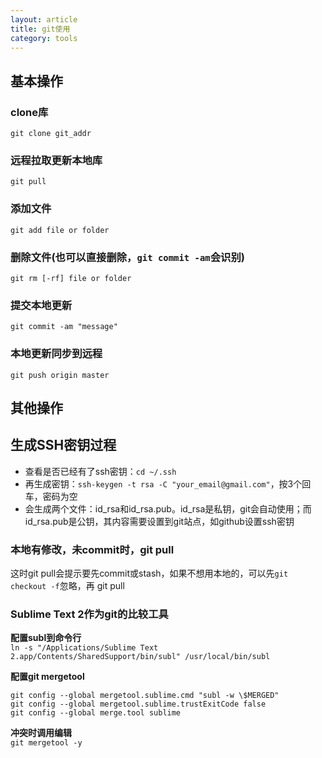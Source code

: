 ```yaml
---
layout: article
title: git使用
category: tools
---
```


## 基本操作

### clone库

`git clone git_addr`

### 远程拉取更新本地库

`git pull`

### 添加文件

`git add file or folder`

### 删除文件(也可以直接删除，`git commit -am`会识别)

`git rm [-rf] file or folder`

### 提交本地更新

`git commit -am "message"`

### 本地更新同步到远程

`git push origin master`

## 其他操作

## 生成SSH密钥过程

- 查看是否已经有了ssh密钥：`cd ~/.ssh`
- 再生成密钥：`ssh-keygen -t rsa -C "your_email@gmail.com"`，按3个回车，密码为空
- 会生成两个文件：id_rsa和id_rsa.pub。id_rsa是私钥，git会自动使用；而id_rsa.pub是公钥，其内容需要设置到git站点，如github设置ssh密钥

### 本地有修改，未commit时，git pull

这时git pull会提示要先commit或stash，如果不想用本地的，可以先`git checkout -f`忽略，再 git pull

### Sublime Text 2作为git的比较工具

**配置subl到命令行**  
`ln -s "/Applications/Sublime Text 2.app/Contents/SharedSupport/bin/subl" /usr/local/bin/subl`

**配置git mergetool**

~~~~
git config --global mergetool.sublime.cmd "subl -w \$MERGED"
git config --global mergetool.sublime.trustExitCode false 
git config --global merge.tool sublime
~~~~

**冲突时调用编辑**  
`git mergetool -y`



